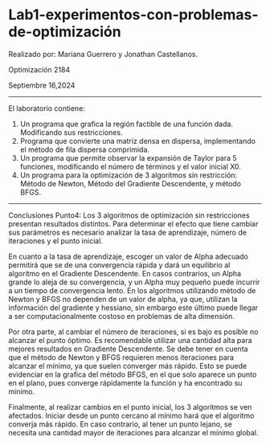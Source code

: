 # Lab1-experimentos-con-problemas-de-optimización

Realizado por: Mariana Guerrero y Jonathan Castellanos.

Optimización 2184 

Septiembre 16,2024

------------------------------------------------------
El laboratorio contiene:
1. Un programa que grafica la región factible de una función dada. Modificando sus restricciones. 
2. Programa que convierte una matriz densa en dispersa, implementando el método de fila dispersa comprimida.
3. Un programa que permite observar la expansión de Taylor para 5 funciones, modificando el número de términos y el valor inicial X0.
4. Un programa para la optimización de 3 algoritmos sin restricción: Método de Newton, Método del Gradiente Descendente, y método BFGS. 

----------------------------------------------------
Conclusiones Punto4:
Los 3 algoritmos de optimización sin restricciones presentan resultados distintos. Para determinar el efecto que tiene cambiar sus parámetros es necesario analizar la tasa de aprendizaje, número de iteraciones y el punto inicial. 

En cuanto a la tasa de aprendizaje, escoger un valor de Alpha adecuado permitirá que se de una convergencia rápida y dará un equilibrio al algoritmo en el Gradiente Descendente. En  casos contrarios, un Alpha grande lo aleja de su convergencia, y un Alpha muy pequeño puede incurrir a un tiempo de convergencia lento. En los algoritmos utilizando método de Newton y BFGS no dependen de un valor de alpha, ya que, utilizan la información del gradiente y hessiano, sin embargo este último puede llegar a ser computacionalmente costoso en problemas de alta dimensión. 

Por otra parte, al cambiar el número de iteraciones, si es bajo es posible no alcanzar el punto óptimo. Es recomendable utilizar una cantidad alta para mejores resultados en Gradiente Descendente. Se debe tener en cuenta que el método de Newton y BFGS requieren menos iteraciones para alcanzar el mínimo, ya que suelen converger más rápido. Esto se puede evidenciar en la grafica del método BFGS, en el que solo aparece un punto en el plano, pues converge rápidamente la función y ha encontrado su mínimo. 

Finalmente, al realizar cambios en el punto inicial, los 3 algoritmos se ven afectados. Iniciar desde un punto cercano al mínimo hará que el algoritmo converja más rápido. En caso contrario, al tener un punto lejano, se necesita una cantidad mayor de iteraciones para alcanzar el mínimo global. 